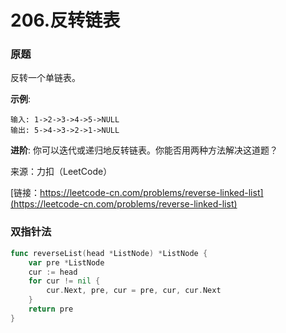 # 206.反转链表

### 原题

反转一个单链表。

**示例**:

```
输入: 1->2->3->4->5->NULL
输出: 5->4->3->2->1->NULL
```

**进阶**:
你可以迭代或递归地反转链表。你能否用两种方法解决这道题？

来源：力扣（LeetCode）

[链接：https://leetcode-cn.com/problems/reverse-linked-list](https://leetcode-cn.com/problems/reverse-linked-list)

### 双指针法

```go
func reverseList(head *ListNode) *ListNode {
	var pre *ListNode
	cur := head
	for cur != nil {
		cur.Next, pre, cur = pre, cur, cur.Next
	}
	return pre
}
```




